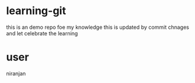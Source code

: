 # learning-git
this is an demo repo foe my knowledge
this is updated by commit chnages and let celebrate the learning
# user
niranjan